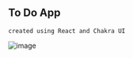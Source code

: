 ## To Do App

    created using React and Chakra UI
![image](https://user-images.githubusercontent.com/40685509/142184281-777bb333-f343-4e79-8fd3-f795b869d176.png)
